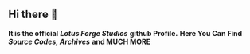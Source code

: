 ## Hi there 👋

**It is the official** ***Lotus Forge Studios*** **github Profile.**
**Here You Can Find** ***Source Codes, Archives*** **and MUCH MORE**
